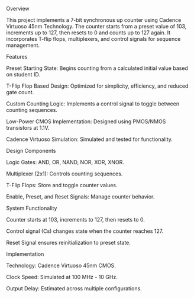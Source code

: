 Overview

This project implements a 7-bit synchronous up counter using Cadence Virtuoso 45nm Technology. The counter starts from a preset value of 103, increments up to 127, then resets to 0 and counts up to 127 again. It incorporates T-flip flops, multiplexers, and control signals for sequence management.

Features

Preset Starting State: Begins counting from a calculated initial value based on student ID.

T-Flip Flop Based Design: Optimized for simplicity, efficiency, and reduced gate count.

Custom Counting Logic: Implements a control signal to toggle between counting sequences.

Low-Power CMOS Implementation: Designed using PMOS/NMOS transistors at 1.1V.

Cadence Virtuoso Simulation: Simulated and tested for functionality.

Design Components

Logic Gates: AND, OR, NAND, NOR, XOR, XNOR.

Multiplexer (2x1): Controls counting sequences.

T-Flip Flops: Store and toggle counter values.

Enable, Preset, and Reset Signals: Manage counter behavior.

System Functionality

Counter starts at 103, increments to 127, then resets to 0.

Control signal (Cs) changes state when the counter reaches 127.

Reset Signal ensures reinitialization to preset state.

Implementation

Technology: Cadence Virtuoso 45nm CMOS.

Clock Speed: Simulated at 100 MHz - 10 GHz.

Output Delay: Estimated across multiple configurations.

